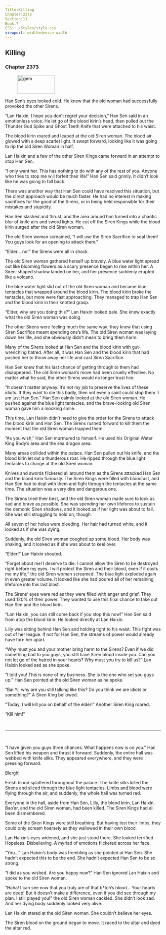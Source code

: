 ```yaml
---
Title:Killing 
Chapter:2373 
Section:11 
Book:7 
CSS:../Styles/style.css 
viewport: width=device-width
---
```

  
## Killing
### Chapter 2373
  
<figure>
	<img src="../Images/gem.gif" alt="gem" id="gem" width="120" height="60" />
</figure>
  

  
Han Sen’s eyes looked cold. He knew that the old woman had successfully provoked the other Sirens.

“Lan Haixin, I hope you don’t regret your decision,” Han Sen said in an emotionless voice. He let go of the blood kirin’s head, then pulled out the Thunder God Spike and Ghost Teeth Knife that were attached to his waist.

The blood kirin roared and leaped at the old Siren woman. The blood air glowed with a deep scarlet light. It swept forward, looking like it was going to rip the old Siren Woman in half.

Lan Haixin and a few of the other Siren Kings came forward in an attempt to stop Han Sen.

“I only want her. This has nothing to do with any of the rest of you. Anyone who tries to stop me will forfeit their life!” Han Sen said grimly. It didn’t look like he was going to fall back.

There was another way that Han Sen could have resolved this situation, but the direct approach would be much faster. He had no interest in making sacrifices for the good of the Sirens, or in being held responsible for their mistakes and stupidity.

Han Sen slashed and thrust, and the area around him turned into a chaotic blur of knife airs and sword lights. He cut off the Siren Kings while the blood kirin surged after the old Siren woman.

The old Siren woman screamed, “I will use the Siren Sacrifice to seal them! You guys look for an opening to attack them.”

“Elder… no!” the Sirens were all in shock.

The old Siren woman gathered herself up bravely. A blue water light spread out like blooming flowers as a scary presence began to rise within her. A Siren-shaped shadow landed on her, and her presence suddenly erupted like a volcano.

The blue water light slid out of the old Siren woman and became blue tentacles that wrapped around the blood kirin. The blood kirin broke the tentacles, but more were fast approaching. They managed to trap Han Sen and the blood kirin in their knotted grasp.

“Elder, why are you doing this?” Lan Haixin looked pale. She knew exactly what the old Siren woman was doing.

The other Sirens were feeling much the same way; they knew that using Siren Sacrifice meant spending one’s life. The old Siren woman was laying down her life, and she obviously didn’t mean to bring them harm.

Many of the Sirens looked at Han Sen and the blood kirin with gut-wrenching hatred. After all, it was Han Sen and the blood kirin that had pushed her to throw away her life and cast Siren Sacrifice.

Han Sen knew that his last chance of getting through to them had disappeared. The old Siren woman’s move had been cruelly effective. No matter what he said, the other Sirens would no longer trust him.

“It doesn’t matter anyway. It’s not my job to preserve the lives of these idiots. If they want to die this badly, then not even a saint could stop them. I am just Han Sen.” Han Sen calmly looked at the old Siren woman. He pushed against the blue light tentacles, and the brave-looking old Siren woman gave him a mocking smile.

This time, Lan Haixin didn’t need to give the order for the Sirens to attack the blood kirin and Han Sen. The Sirens rushed forward to kill them the moment that the old Siren woman trapped them.

“As you wish,” Han Sen murmured to himself. He used his Original Water King Body’s area and the sea dragon area.

Many areas collided within the palace. Han Sen pulled out his knife, and the blood kirin let out a thunderous roar. He ripped through the blue light tentacles to charge at the old Siren woman.

Knives and swords flickered all around them as the Sirens attacked Han Sen and the blood kirin furiously. The Siren Kings were filled with bloodlust, and Han Sen had to deal with them and fight through the tentacles at the same time. The situation was a very dire and dangerous one.

The Sirens tried their best, and the old Siren woman made sure to look as sad and brave as possible. She was spending her own lifeforce to sustain the demonic Siren shadows, and it looked as if her light was about to fail. She was still struggling to hold on, though.

All seven of her holes were bleeding. Her hair had turned white, and it looked as if she was dying.

Suddenly, the old Siren woman coughed up some blood. Her body was shaking, and it looked as if she was about to keel over.

“Elder!” Lan Haixin shouted.

“Forget about me! I deserve to die. I cannot allow the Siren to be destroyed right before my eyes. I will protect the Siren and their blood, even if it costs me my life,” the old Siren woman screamed. The blue light exploded again in even greater volume. It looked like she had poured all of her remaining lifeforce into this last blast.

The Sirens’ eyes were red as they were filled with anger and grief. They used 120% of their power. They wanted to use this final chance to take out Han Sen and the blood kirin.

“Lan Haixin, you can still come back if you stop this now!” Han Sen said from atop the blood kirin. He looked directly at Lan Haixin.

Lilly was sitting behind Han Sen and holding tight to his waist. This fight was out of her league. If not for Han Sen, the streams of power would already have torn her apart.

“Why must you and your mother bring harm to the Sirens? Even if we did something bad to you guys, you still have Siren blood inside you. Can you not let go of the hatred in your hearts? Why must you try to kill us?” Lan Haixin looked sad as she spoke.

“I told you! This is none of my business. She is the one who set you guys up.” Han Sen pointed at the old Siren woman as he spoke.

“Bai Yi, why are you still talking like this? Do you think we are idiots or something?” A Siren King bellowed.

“Today, I will kill you on behalf of the elder!” Another Siren King roared.

“Kill him!”

<br>

*****

<br>

“I have given you guys three chances. What happens now is on you.” Han Sen lifted his weapon and thrust it forward. Suddenly, the entire hall was webbed with knife silks. They appeared everywhere, and they were pressing forward.

Blergh!

Fresh blood splattered throughout the palace. The knife silks killed the Sirens and sliced through the blue light tentacles. Limbs and blood were flying through the air, and suddenly, the whole hall was turned red.

Everyone in the hall, aside from Han Sen, Lilly, the blood kirin, Lan Haixin, Bao’er, and the old Siren woman, had been killed. The Siren Kings had all been dismembered.

Some of the Siren Kings were still breathing. But having lost their limbs, they could only scream hoarsely as they wallowed in their own blood.

Lan Haixin’s eyes widened, and she just stood there. She looked terrified. Hopeless. Disbelieving. A myriad of emotions flickered across her face.

“You…” Lan Haixin’s body was trembling as she pointed at Han Sen. She hadn’t expected this to be the end. She hadn’t expected Han Sen to be so strong.

“I did as you wished. Are you happy now?” Han Sen ignored Lan Haixin and spoke to the old Siren woman.

“Haha! I can see now that you truly are of that b*tch’s blood… Your hearts are deep! But it doesn’t make a difference, even if you did see through my plan. I still played you!” the old Siren woman cackled. She didn’t look sad. And her dying body suddenly looked very alive.

Lan Haixin stared at the old Siren woman. She couldn’t believe her eyes.

The Siren blood on the ground began to move. It raced to the altar and dyed the altar red.